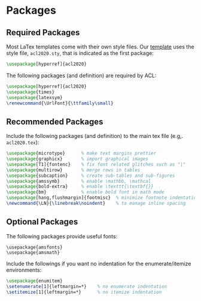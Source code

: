 # Packages

## Required Packages

Most LaTex templates come with their own style files.
Our [template](https://www.overleaf.com/read/xqgmwyqbqxbz) uses the style file, `acl2020.sty`, that is indicated as the first package:

```latex
\usepackage[hyperref]{acl2020}
```

The following packages (and definition) are required by ACL:

```latex
\usepackage[hyperref]{acl2020}
\usepackage{times}
\usepackage{latexsym}
\renewcommand{\UrlFont}{\ttfamily\small}
```

## Recommended Packages

Include the following packages (and definition) to the main tex file (e.g,. `acl2020.tex`):

```latex
\usepackage{microtype}      % make text margins prettier
\usepackage{graphicx}       % import graphical images
\usepackage[T1]{fontenc}    % fix font related glitches such as "|"
\usepackage{multirow}       % merge rows in tables
\usepackage{subcaption}     % create sub-tables and sub-figures
\usepackage{amssymb}        % enable \mathbb, \mathcal
\usepackage{bold-extra}     % enable \texttt{\textbf{}}
\usepackage{bm}             % enable bold font in math mode
\usepackage[hang,flushmargin]{footmisc}  % minimize footnote indentation
\newcommand{\LN}{\linebreak\noindent}    % to manage inline spacing
```

## Optional Packages

The following packages provide useful fonts:

```
\usepackage{amsfonts}
\usepackage{amsmath}
```

Include the followings if you want no indentation for the enumerate/itemize environments:

```latex
\usepackage{enumitem}
\setenumerate[1]{leftmargin=*}    % no enumerate indentation
\setitemize[1]{leftmargin=*}      % no itemize indentation
```
